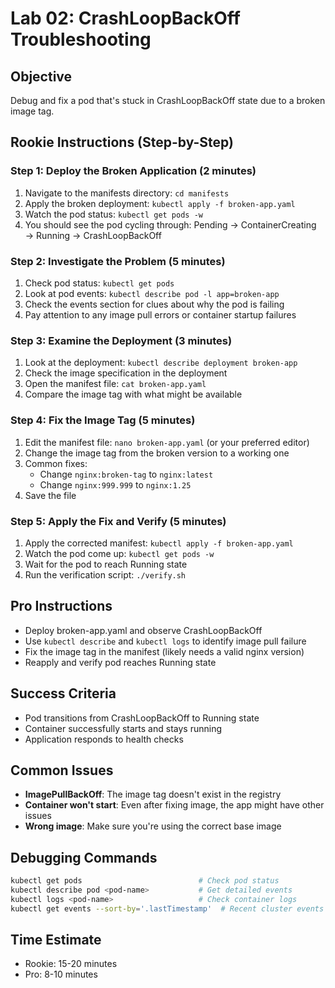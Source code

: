 # Lab 02: CrashLoopBackOff Troubleshooting

## Objective
Debug and fix a pod that's stuck in CrashLoopBackOff state due to a broken image tag.

## Rookie Instructions (Step-by-Step)

### Step 1: Deploy the Broken Application (2 minutes)
1. Navigate to the manifests directory: `cd manifests`
2. Apply the broken deployment: `kubectl apply -f broken-app.yaml`
3. Watch the pod status: `kubectl get pods -w`
4. You should see the pod cycling through: Pending → ContainerCreating → Running → CrashLoopBackOff

### Step 2: Investigate the Problem (5 minutes)
1. Check pod status: `kubectl get pods`
2. Look at pod events: `kubectl describe pod -l app=broken-app`
3. Check the events section for clues about why the pod is failing
4. Pay attention to any image pull errors or container startup failures

### Step 3: Examine the Deployment (3 minutes)
1. Look at the deployment: `kubectl describe deployment broken-app`
2. Check the image specification in the deployment
3. Open the manifest file: `cat broken-app.yaml`
4. Compare the image tag with what might be available

### Step 4: Fix the Image Tag (5 minutes)
1. Edit the manifest file: `nano broken-app.yaml` (or your preferred editor)
2. Change the image tag from the broken version to a working one
3. Common fixes:
   - Change `nginx:broken-tag` to `nginx:latest`
   - Change `nginx:999.999` to `nginx:1.25`
4. Save the file

### Step 5: Apply the Fix and Verify (5 minutes)
1. Apply the corrected manifest: `kubectl apply -f broken-app.yaml`
2. Watch the pod come up: `kubectl get pods -w`
3. Wait for the pod to reach Running state
4. Run the verification script: `./verify.sh`

## Pro Instructions
- Deploy broken-app.yaml and observe CrashLoopBackOff
- Use `kubectl describe` and `kubectl logs` to identify image pull failure
- Fix the image tag in the manifest (likely needs a valid nginx version)
- Reapply and verify pod reaches Running state

## Success Criteria
- Pod transitions from CrashLoopBackOff to Running state
- Container successfully starts and stays running
- Application responds to health checks

## Common Issues
- **ImagePullBackOff**: The image tag doesn't exist in the registry
- **Container won't start**: Even after fixing image, the app might have other issues
- **Wrong image**: Make sure you're using the correct base image

## Debugging Commands
```bash
kubectl get pods                          # Check pod status
kubectl describe pod <pod-name>           # Get detailed events
kubectl logs <pod-name>                   # Check container logs
kubectl get events --sort-by='.lastTimestamp'  # Recent cluster events
```

## Time Estimate
- Rookie: 15-20 minutes
- Pro: 8-10 minutes
